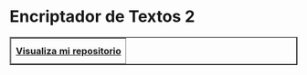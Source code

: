 # Encriptador de Textos 2

<table border="2">
				<thead>
					<tr>
						<th height="45" align="center"><a href="https://julian9043.github.io/encriptador-de-texto-2/index.html">Visualiza mi repositorio</a></th>
